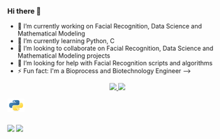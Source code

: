 ### Hi there 👋

- 🔭 I’m currently working on Facial Recognition, Data Science and Mathematical Modeling
- 🌱 I’m currently learning Python, C 
- 👯 I’m looking to collaborate on Facial Recognition, Data Science and Mathematical Modeling projects
- 🤔 I’m looking for help with Facial Recognition scripts and algorithms
- ⚡ Fun fact: I'm a Bioprocess and Biotechnology Engineer
-->

<div align="center">
  <a href="https://github.com/pedrocostacurta">
  <img height="180em" src="https://github-readme-stats.vercel.app/api?username=pedrocostacurta&show_icons=true&theme=dark&include_all_commits=true&count_private=true"/>
  <img height="180em" src="https://github-readme-stats.vercel.app/api/top-langs/?username=pedrocostacurta&layout=compact&langs_count=7&theme=dark"/>
</div>
  
 <div style="display: inline_block"><br>
  <img align="center" alt="Rafa-Python" height="30" width="40" src="https://raw.githubusercontent.com/devicons/devicon/master/icons/python/python-original.svg">
 </div>
  
  ##
  
  <div>
  <a href="https://instagram.com/p.costacurta" target="_blank"><img src="https://img.shields.io/badge/-Instagram-%23E4405F?style=for-the-badge&logo=instagram&logoColor=white" target="_blank"></a>
  <a href="www.linkedin.com/in/pedro-guilherme-costacurta-da-silva" target="_blank"><img src="https://img.shields.io/badge/-LinkedIn-%230077B5?style=for-the-badge&logo=linkedin&logoColor=white" target="_blank"></a> 
 
</div>
